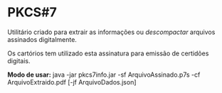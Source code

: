 # PKCS#7 

Utilitário criado para extrair as informações ou *descompactar* arquivos assinados digitalmente.

Os cartórios tem utilizado esta assinatura para emissão de certidões digitais.

**Modo de usar:** java -jar pkcs7info.jar -sf ArquivoAssinado.p7s -cf ArquivoExtraido.pdf [-jf ArquivoDados.json]
